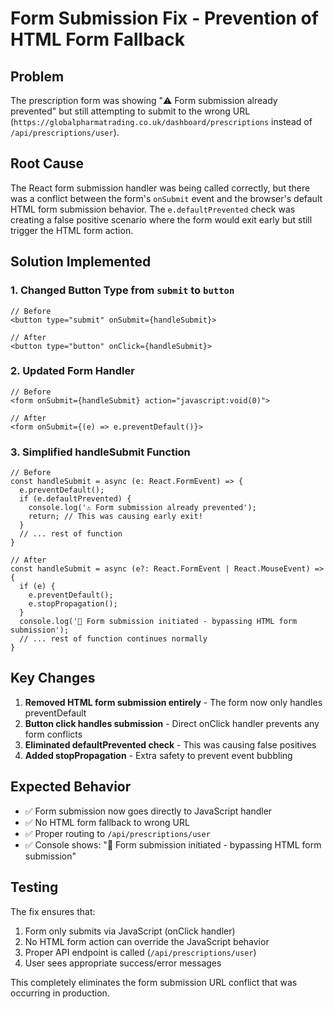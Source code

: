 # Form Submission Fix - Prevention of HTML Form Fallback

## Problem
The prescription form was showing "⚠️ Form submission already prevented" but still attempting to submit to the wrong URL (`https://globalpharmatrading.co.uk/dashboard/prescriptions` instead of `/api/prescriptions/user`).

## Root Cause
The React form submission handler was being called correctly, but there was a conflict between the form's `onSubmit` event and the browser's default HTML form submission behavior. The `e.defaultPrevented` check was creating a false positive scenario where the form would exit early but still trigger the HTML form action.

## Solution Implemented

### 1. Changed Button Type from `submit` to `button`
```tsx
// Before
<button type="submit" onSubmit={handleSubmit}>

// After  
<button type="button" onClick={handleSubmit}>
```

### 2. Updated Form Handler
```tsx
// Before
<form onSubmit={handleSubmit} action="javascript:void(0)">

// After
<form onSubmit={(e) => e.preventDefault()}>
```

### 3. Simplified handleSubmit Function
```tsx
// Before
const handleSubmit = async (e: React.FormEvent) => {
  e.preventDefault();
  if (e.defaultPrevented) {
    console.log('⚠️ Form submission already prevented');
    return; // This was causing early exit!
  }
  // ... rest of function
}

// After
const handleSubmit = async (e?: React.FormEvent | React.MouseEvent) => {
  if (e) {
    e.preventDefault();
    e.stopPropagation();
  }
  console.log('🚀 Form submission initiated - bypassing HTML form submission');
  // ... rest of function continues normally
}
```

## Key Changes
1. **Removed HTML form submission entirely** - The form now only handles preventDefault
2. **Button click handles submission** - Direct onClick handler prevents any form conflicts
3. **Eliminated defaultPrevented check** - This was causing false positives
4. **Added stopPropagation** - Extra safety to prevent event bubbling

## Expected Behavior
- ✅ Form submission now goes directly to JavaScript handler
- ✅ No HTML form fallback to wrong URL
- ✅ Proper routing to `/api/prescriptions/user`
- ✅ Console shows: "🚀 Form submission initiated - bypassing HTML form submission"

## Testing
The fix ensures that:
1. Form only submits via JavaScript (onClick handler)
2. No HTML form action can override the JavaScript behavior
3. Proper API endpoint is called (`/api/prescriptions/user`)
4. User sees appropriate success/error messages

This completely eliminates the form submission URL conflict that was occurring in production.
